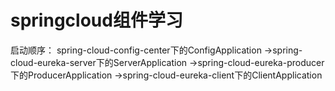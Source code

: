 # springcloud组件学习


启动顺序：
spring-cloud-config-center下的ConfigApplication
->spring-cloud-eureka-server下的ServerApplication
->spring-cloud-eureka-producer下的ProducerApplication
->spring-cloud-eureka-client下的ClientApplication

